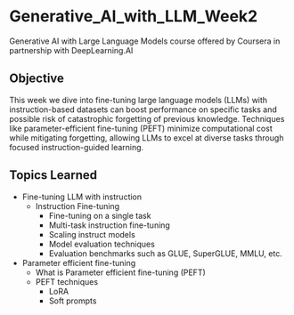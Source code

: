 # Generative_AI_with_LLM_Week2
Generative AI with Large Language Models course offered by Coursera in partnership with DeepLearning.AI

## Objective

This week we dive into fine-tuning large language models (LLMs) with instruction-based datasets can boost performance on specific tasks and possible risk of catastrophic forgetting of previous knowledge. Techniques like parameter-efficient fine-tuning (PEFT) minimize computational cost while mitigating forgetting, allowing LLMs to excel at diverse tasks through focused instruction-guided learning.

## Topics Learned

- Fine-tuning LLM with instruction
  - Instruction Fine-tuning
	- Fine-tuning on a single task
	- Multi-task instruction fine-tuning
	- Scaling instruct models
	- Model evaluation techniques
	- Evaluation benchmarks such as GLUE, SuperGLUE, MMLU, etc.
- Parameter efficient fine-tuning
	- What is Parameter efficient fine-tuning (PEFT)
	- PEFT techniques
		- LoRA
		- Soft prompts
